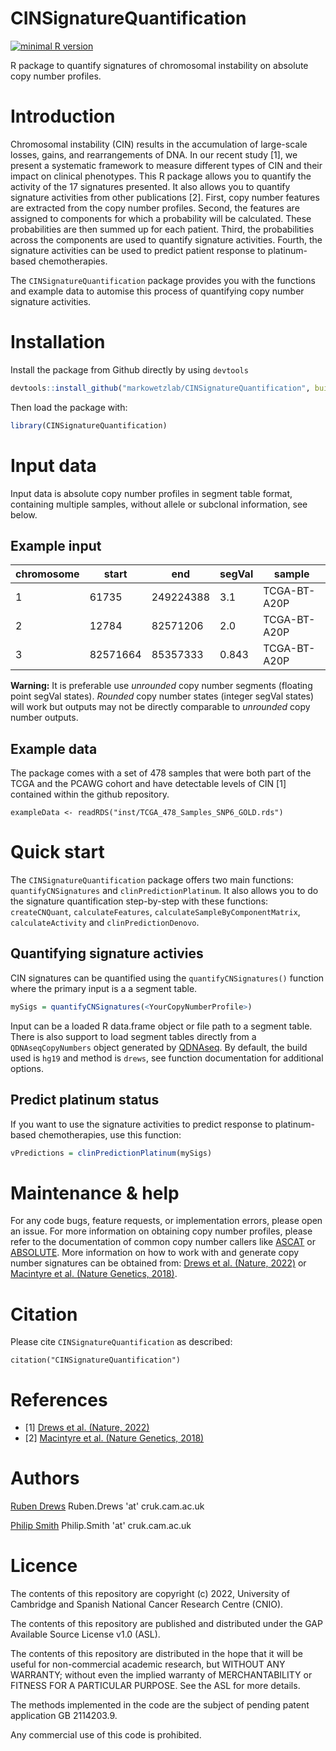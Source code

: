 # CINSignatureQuantification

<!-- badges: start -->
[![minimal R version](https://img.shields.io/badge/R%3E%3D-3.6.0-blue.svg)](https://cran.r-project.org/)
<!-- badges: end -->

R package to quantify signatures of chromosomal instability on absolute copy number profiles.

# Introduction

Chromosomal instability (CIN) results in the accumulation of large-scale losses, gains, and rearrangements of DNA. In our recent study [1], we present a systematic framework to measure different types of CIN and their impact on clinical phenotypes. This R package allows you to quantify the activity of the 17 signatures presented. It also allows you to quantify signature activities from other publications [2]. First, copy number features are extracted from the copy number profiles. Second, the features are assigned to components for which a probability will be calculated. These probabilities are then summed up for each patient. Third, the probabilities across the components are used to quantify signature activities. Fourth, the signature activities can be used to predict patient response to platinum-based chemotherapies.

The `CINSignatureQuantification` package provides you with the functions and example data to automise this process of quantifying copy number signature activities.

# Installation

Install the package from Github directly by using `devtools`
```r
devtools::install_github("markowetzlab/CINSignatureQuantification", build_vignettes = TRUE, dependencies = TRUE)
```

Then load the package with:
```r
library(CINSignatureQuantification)
```
# Input data

Input data is absolute copy number profiles in segment table format, containing multiple samples, without allele or subclonal information, see below. 

## Example input

|chromosome |start     |end         |segVal    |sample      |
|-----------|----------|------------|----------|------------|
|1          |61735     |249224388   |3.1       |TCGA-BT-A20P|
|2          |12784     |82571206    |2.0       |TCGA-BT-A20P|
|3          |82571664  |85357333    |0.843     |TCGA-BT-A20P|

**Warning:** It is preferable use _unrounded_ copy number segments (floating point segVal states). _Rounded_ copy number states (integer segVal states) will work but outputs may not be directly comparable to _unrounded_ copy number outputs.

## Example data

The package comes with a set of 478 samples that were both part of the TCGA and the PCAWG cohort and have detectable levels of CIN [1] contained within the github repository.

```
exampleData <- readRDS("inst/TCGA_478_Samples_SNP6_GOLD.rds")
```

# Quick start

The `CINSignatureQuantification` package offers two main functions: `quantifyCNSignatures` and `clinPredictionPlatinum`. It also allows you to do the signature quantification step-by-step with these functions: `createCNQuant`, `calculateFeatures`, `calculateSampleByComponentMatrix`, `calculateActivity` and `clinPredictionDenovo`.

## Quantifying signature activies

CIN signatures can be quantified using the `quantifyCNSignatures()` function where the primary input is a a segment table.

```r
mySigs = quantifyCNSignatures(<YourCopyNumberProfile>)
```

Input can be a loaded R data.frame object or file path to a segment table. There is also support to load segment tables directly from a `QDNAseqCopyNumbers` object generated by [QDNAseq](https://github.com/ccagc/QDNAseq). By default, the build used is `hg19` and method is `drews`, see function documentation for additional options.

## Predict platinum status

If you want to use the signature activities to predict response to platinum-based chemotherapies, use this function:
```r
vPredictions = clinPredictionPlatinum(mySigs)
```

# Maintenance & help

For any code bugs, feature requests, or implementation errors, please open an issue. For more information on obtaining copy number profiles, please refer to the documentation of common copy number callers like [ASCAT](https://github.com/VanLoo-lab/ascat) or [ABSOLUTE](https://github.com/ShixiangWang/DoAbsolute). More information on how to work with and generate copy number signatures can be obtained from: [Drews et al. (Nature, 2022)](https://www.nature.com/articles/s41586-022-04789-9) or [Macintyre et al. (Nature Genetics, 2018)](https://www.nature.com/articles/s41588-018-0179-8).

# Citation
Please cite `CINSignatureQuantification` as described:

```
citation("CINSignatureQuantification")
```
# References

* [1] [Drews et al. (Nature, 2022)](https://www.nature.com/articles/s41586-022-04789-9)
* [2] [Macintyre et al. (Nature Genetics, 2018)](https://www.nature.com/articles/s41588-018-0179-8)

# Authors

[Ruben Drews](https://github.com/Martingales) Ruben.Drews 'at' cruk.cam.ac.uk

[Philip Smith](https://github.com/Phil9S) Philip.Smith 'at' cruk.cam.ac.uk


# Licence
The contents of this repository are copyright (c) 2022, University of Cambridge and Spanish National Cancer Research Centre (CNIO).

The contents of this repository are published and distributed under the GAP Available Source License v1.0 (ASL). 

The contents of this repository are distributed in the hope that it will be useful for non-commercial academic research, but WITHOUT ANY WARRANTY; without even the implied warranty of MERCHANTABILITY or FITNESS FOR A PARTICULAR PURPOSE.  See the ASL for more details. 

The methods implemented in the code are the subject of pending patent application GB 2114203.9.

Any commercial use of this code is prohibited.
